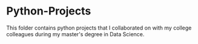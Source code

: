 # Python-Projects
This folder contains python projects that I collaborated on with my college colleagues during my master's degree in Data Science.
